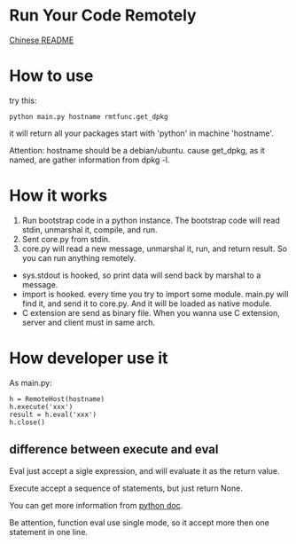 # Run Your Code Remotely

[Chinese README](README.zh.md)

# How to use

try this:

    python main.py hostname rmtfunc.get_dpkg

it will return all your packages start with 'python' in machine 'hostname'.

Attention: hostname should be a debian/ubuntu. cause get_dpkg, as it named, are gather information from dpkg -l.

# How it works

1. Run bootstrap code in a python instance. The bootstrap code will read stdin, unmarshal it, compile, and run.
2. Sent core.py from stdin.
3. core.py will read a new message, unmarshal it, run, and return result. So you can run anything remotely.

* sys.stdout is hooked, so print data will send back by marshal to a message.
* import is hooked. every time you try to import some module. main.py will find it, and send it to core.py. And it will be loaded as native module.
* C extension are send as binary file. When you wanna use C extension, server and client must in same arch.

# How developer use it

As main.py:

    h = RemoteHost(hostname)
	h.execute('xxx')
	result = h.eval('xxx')
	h.close()

## difference between execute and eval

Eval just accept a sigle expression, and will evaluate it as the return value.

Execute accept a sequence of statements, but just return None.

You can get more information from [python doc](https://docs.python.org/2/library/functions.html#compile).

Be attention, function eval use single mode, so it accept more then one statement in one line.
